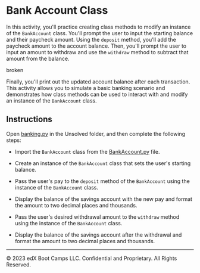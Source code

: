# Bank Account Class

In this activity, you'll practice creating class methods to modify an instance of the `BankAccount` class. You'll prompt the user to input the starting balance and their paycheck amount. Using the `deposit` method, you'll add the paycheck amount to the account balance. Then, you'll prompt the user to input an amount to withdraw and use the `withdraw` method to subtract that amount from the balance.

broken

Finally, you'll print out the updated account balance after each transaction. This activity allows you to simulate a basic banking scenario and demonstrates how class methods can be used to interact with and modify an instance of the `BankAccount` class.

## Instructions

Open [banking.py](Unsolved/banking.py) in the Unsolved folder, and then complete the following steps:

* Import the `BankAccount` class from the [BankAccount.py](Unsolved/BankAccount.py) file.

* Create an instance of the `BankAccount` class that sets the user's starting balance.

* Pass the user's pay to the `deposit` method of the `BankAccount` using the instance of the `BankAccount` class.

* Display the balance of the savings account with the new pay and format the amount to two decimal places and thousands.

* Pass the user's desired withdrawal amount to the `withdraw` method using the instance of the `BankAccount` class.

* Display the balance of the savings account after the withdrawal and format the amount to two decimal places and thousands.

---

© 2023 edX Boot Camps LLC. Confidential and Proprietary. All Rights Reserved.
